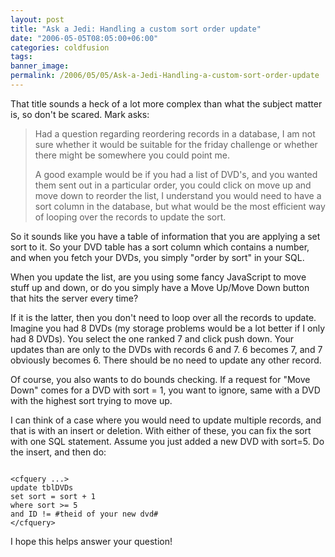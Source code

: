 ```yaml
---
layout: post
title: "Ask a Jedi: Handling a custom sort order update"
date: "2006-05-05T08:05:00+06:00"
categories: coldfusion 
tags: 
banner_image: 
permalink: /2006/05/05/Ask-a-Jedi-Handling-a-custom-sort-order-update
---
```


That title sounds a heck of a lot more complex than what the subject matter is, so don't be scared. Mark asks:

<blockquote>
Had a question regarding reordering records in a database, I am not sure whether it would be suitable for the friday challenge or whether there might be somewhere you could
point me.

A good example would be if you had a list of DVD's, and you wanted them sent out in a particular order, you could click on move up and move down to reorder the list, I understand you would need to have a sort column in the database, but what would be the most efficient way of looping over the records to update the sort.
</blockquote>
<!--more-->
So it sounds like you have a table of information that you are applying a set sort to it. So your DVD table has a sort column which contains a number, and when you fetch your DVDs, you simply "order by sort" in your SQL.

When you update the list, are you using some fancy JavaScript to move stuff up and down, or do you simply have a Move Up/Move Down button that hits the server every time?

If it is the latter, then you don't need to loop over all the records to update. Imagine you had 8 DVDs (my storage problems would be a lot better if I only had 8 DVDs). You select the one ranked 7 and click push down. Your updates than are only to the DVDs with records 6 and 7. 6 becomes 7, and 7 obviously becomes 6. There should be no need to update any other record. 

Of course, you also wants to do bounds checking. If a request for "Move Down" comes for a DVD with sort = 1, you want to ignore, same with a DVD with the highest sort trying to move up. 

I can think of a case where you would need to update multiple records, and that is with an insert or deletion. With either of these, you can fix the sort with one SQL statement. Assume you just added a new DVD with sort=5. Do the insert, and then do:

<code>
&lt;cfquery ...&gt;
update tblDVDs
set sort = sort + 1
where sort &gt;= 5
and ID != #theid of your new dvd#
&lt;/cfquery&gt;
</code>

I hope this helps answer your question!